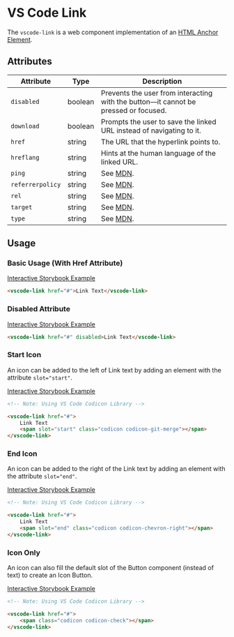 # VS Code Link

The `vscode-link` is a web component implementation of an [HTML Anchor Element](https://developer.mozilla.org/en-US/docs/Web/HTML/Element/a).

## Attributes

| Attribute        | Type    | Description                                                                          |
| ---------------- | ------- | ------------------------------------------------------------------------------------ |
| `disabled`       | boolean | Prevents the user from interacting with the button––it cannot be pressed or focused. |
| `download`       | boolean | Prompts the user to save the linked URL instead of navigating to it.                 |
| `href`           | string  | The URL that the hyperlink points to.                                                |
| `hreflang`       | string  | Hints at the human language of the linked URL.                                       |
| `ping`           | string  | See [MDN](https://developer.mozilla.org/en-US/docs/Web/HTML/Element/a#attributes).   |
| `referrerpolicy` | string  | See [MDN](https://developer.mozilla.org/en-US/docs/Web/HTML/Element/a#attributes).   |
| `rel`            | string  | See [MDN](https://developer.mozilla.org/en-US/docs/Web/HTML/Element/a#attributes).   |
| `target`         | string  | See [MDN](https://developer.mozilla.org/en-US/docs/Web/HTML/Element/a#attributes).   |
| `type`           | string  | See [MDN](https://developer.mozilla.org/en-US/docs/Web/HTML/Element/a#attributes).   |

## Usage

### Basic Usage (With Href Attribute)

[Interactive Storybook Example](https://microsoft.github.io/vscode-webview-toolkit/?path=/story/library-link--default)

```html
<vscode-link href="#">Link Text</vscode-link>
```

### Disabled Attribute

[Interactive Storybook Example](https://microsoft.github.io/vscode-webview-toolkit/?path=/story/library-link--with-disabled)

```html
<vscode-link href="#" disabled>Link Text</vscode-link>
```

### Start Icon

An icon can be added to the left of Link text by adding an element with the attribute `slot="start"`.

[Interactive Storybook Example](https://microsoft.github.io/vscode-webview-toolkit/?path=/story/library-link--with-start-icon)

```html
<!-- Note: Using VS Code Codicon Library -->

<vscode-link href="#">
	Link Text
	<span slot="start" class="codicon codicon-git-merge"></span>
</vscode-link>
```

### End Icon

An icon can be added to the right of the Link text by adding an element with the attribute `slot="end"`.

[Interactive Storybook Example](https://microsoft.github.io/vscode-webview-toolkit/?path=/story/library-link--with-end-icon)

```html
<!-- Note: Using VS Code Codicon Library -->

<vscode-link href="#">
	Link Text
	<span slot="end" class="codicon codicon-chevron-right"></span>
</vscode-link>
```

### Icon Only

An icon can also fill the default slot of the Button component (instead of text) to create an Icon Button.

[Interactive Storybook Example](https://microsoft.github.io/vscode-webview-toolkit/?path=/story/library-link--with-icon-only)

```html
<!-- Note: Using VS Code Codicon Library -->

<vscode-link href="#">
	<span class="codicon codicon-check"></span>
</vscode-link>
```
